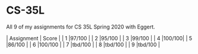# CS-35L

All 9 of my assignments for CS 35L Spring 2020 with Eggert. 


| Assignment | Score |
|     1      |97/100 | 
|     2      |95/100 | 
|     3      |99/100 | 
|     4      |100/100| 
|     5      |86/100 | 
|     6      |100/100 | 
|     7      |tbd/100 | 
|     8      |tbd/100 | 
|     9      |tbd/100 | 